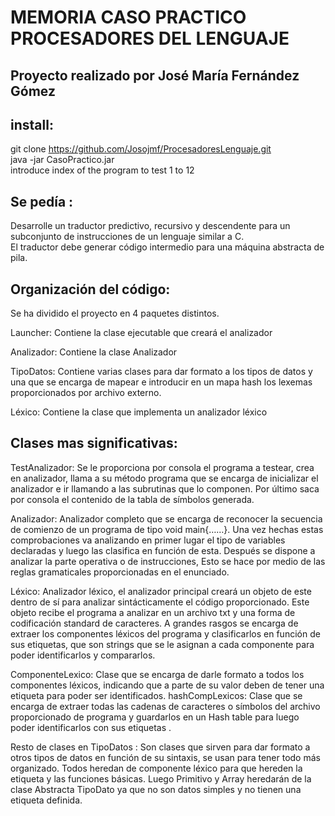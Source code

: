 # MEMORIA CASO PRACTICO PROCESADORES DEL LENGUAJE

## Proyecto realizado por José María Fernández Gómez

## install:
git clone https://github.com/Josojmf/ProcesadoresLenguaje.git   
java -jar CasoPractico.jar  
introduce index of the program to test 1 to 12  

## Se pedía :
Desarrolle un traductor predictivo, recursivo y descendente para un subconjunto de instrucciones de un lenguaje similar a C.  
El traductor debe generar código intermedio para una máquina abstracta de pila.  

## Organización del código:

Se ha dividido el proyecto en 4 paquetes distintos.

Launcher: Contiene la clase ejecutable que creará el analizador  

Analizador: Contiene la clase Analizador 

TipoDatos: Contiene varias clases para dar formato a los tipos de datos y una que se encarga de mapear e introducir en un mapa hash los lexemas  
proporcionados por archivo externo.

Léxico: Contiene la clase que implementa un analizador léxico

## Clases mas significativas: 

TestAnalizador: Se le proporciona por consola el programa a testear, crea en analizador, llama a su método programa que se encarga de inicializar el analizador e
ir llamando a las subrutinas que lo componen. Por último saca por consola el contenido de la tabla de símbolos generada. 

Analizador: Analizador completo que se encarga de reconocer la secuencia de comienzo de un programa de tipo void main{……}. Una vez hechas estas comprobaciones va 
analizando en primer lugar el tipo de variables declaradas y luego las clasifica en función de esta. Después se dispone a analizar la parte operativa o de instrucciones,
Esto se hace por medio de las reglas gramaticales proporcionadas en el enunciado.

Léxico: Analizador léxico, el analizador principal creará un objeto de este dentro de sí para analizar sintácticamente el código proporcionado. Este objeto recibe el programa
a analizar en un archivo txt y una forma de codificación standard de caracteres. A grandes rasgos se encarga de extraer los componentes léxicos del programa y clasificarlos
en función de sus etiquetas, que son strings que se le asignan a cada componente para poder identificarlos y compararlos.

ComponenteLexico: Clase que se encarga de darle formato a todos los componentes léxicos, indicando que a parte de su valor deben de tener una etiqueta para poder ser 
identificados.
hashCompLexicos: Clase que se encarga de extraer todas las cadenas de caracteres o símbolos del archivo proporcionado de programa y guardarlos en un Hash table para luego 
poder identificarlos con sus etiquetas .

Resto de clases en TipoDatos : Son clases que sirven para dar formato a otros tipos de datos en función de su sintaxis, se usan para tener todo más organizado. Todos heredan
de componente léxico para que hereden la etiqueta y las funciones básicas. Luego Primitivo y Array heredarán de la clase Abstracta TipoDato ya que no son datos simples y no
tienen una etiqueta definida.
